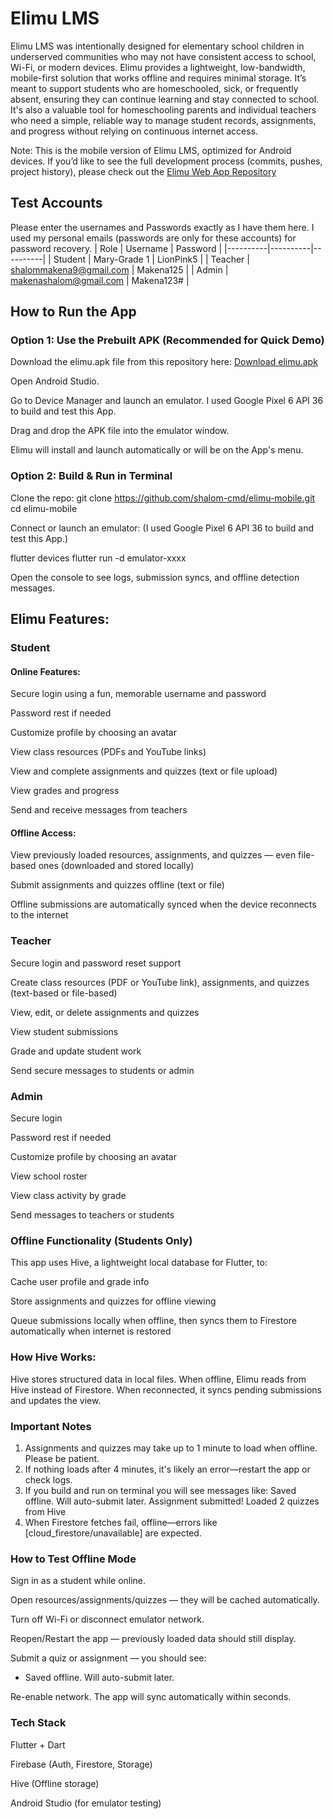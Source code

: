 # Elimu LMS

Elimu LMS was intentionally designed for elementary school children in underserved communities who may not have consistent access to school, Wi-Fi, or modern devices. Elimu provides a lightweight, low-bandwidth, mobile-first solution that works offline and requires minimal storage. It’s meant to support students who are homeschooled, sick, or frequently absent, ensuring they can continue learning and stay connected to school. It's also a valuable tool for homeschooling parents and individual teachers who need a simple, reliable way to manage student records, assignments, and progress without relying on continuous internet access.

Note: This is the mobile version of Elimu LMS, optimized for Android devices. If you’d like to see the full development process (commits, pushes, project history), please check out the [Elimu Web App Repository](https://github.com/Shalom-cmd/Capstone)

## Test Accounts
Please enter the usernames and Passwords exactly as I have them here. I used my personal emails (passwords are only for these accounts) for password recovery.
| Role     | Username | Password |
|----------|----------|----------|
| Student  | Mary-Grade 1  | LionPink5  |
| Teacher   | shalommakena9@gmail.com    | Makena125     |
| Admin | makenashalom@gmail.com | Makena123# |

## How to Run the App
### Option 1: Use the Prebuilt APK (Recommended for Quick Demo)

Download the elimu.apk file from this repository here: 
[Download elimu.apk](https://drive.google.com/drive/folders/17aYVBfMJiv_1ZL4bqy1rDeTwUGrhr-eg?usp=sharing)

Open Android Studio.

Go to Device Manager and launch an emulator. I used Google Pixel 6 API 36 to build and test this App.

Drag and drop the APK file into the emulator window.

Elimu will install and launch automatically or will be on the App's menu.

### Option 2: Build & Run in Terminal

Clone the repo:
git clone https://github.com/shalom-cmd/elimu-mobile.git
cd elimu-mobile

Connect or launch an emulator:
(I used Google Pixel 6 API 36 to build and test this App.)

flutter devices
flutter run -d emulator-xxxx

Open the console to see logs, submission syncs, and offline detection messages.

## Elimu Features:

### Student

#### Online Features:

Secure login using a fun, memorable username and password

Password rest if needed

Customize profile by choosing an avatar

View class resources (PDFs and YouTube links)

View and complete assignments and quizzes (text or file upload)

View grades and progress

Send and receive messages from teachers

#### Offline Access:

View previously loaded resources, assignments, and quizzes — even file-based ones (downloaded and stored locally)

Submit assignments and quizzes offline (text or file)

Offline submissions are automatically synced when the device reconnects to the internet

### Teacher
Secure login and password reset support

Create class resources (PDF or YouTube link), assignments, and quizzes (text-based or file-based)

View, edit, or delete assignments and quizzes

View student submissions

Grade and update student work

Send secure messages to students or admin

### Admin
Secure login 

Password rest if needed

Customize profile by choosing an avatar

View school roster

View class activity by grade

Send messages to teachers or students

### Offline Functionality (Students Only)

This app uses Hive, a lightweight local database for Flutter, to:

Cache user profile and grade info

Store assignments and quizzes for offline viewing

Queue submissions locally when offline, then syncs them to Firestore automatically when internet is restored

### How Hive Works:

Hive stores structured data in local files. When offline, Elimu reads from Hive instead of Firestore. When reconnected, it syncs pending submissions and updates the view.

### Important Notes

1. Assignments and quizzes may take up to 1 minute to load when offline. Please be patient.
2. If nothing loads after 4 minutes, it's likely an error—restart the app or check logs.
3. If you build and run on terminal you will see messages like:
    Saved offline. Will auto-submit later.
    Assignment submitted!
    Loaded 2 quizzes from Hive
4. When Firestore fetches fail, offline—errors like [cloud_firestore/unavailable] are expected.

### How to Test Offline Mode

  Sign in as a student while online.
  
  Open resources/assignments/quizzes — they will be cached automatically.
  
  Turn off Wi-Fi or disconnect emulator network.
  
  Reopen/Restart the app — previously loaded data should still display.
  
  Submit a quiz or assignment — you should see:
  
  - Saved offline. Will auto-submit later.
  
  Re-enable network. The app will sync automatically within seconds.

### Tech Stack

  Flutter + Dart
  
  Firebase (Auth, Firestore, Storage)
  
  Hive (Offline storage)
  
  Android Studio (for emulator testing)

